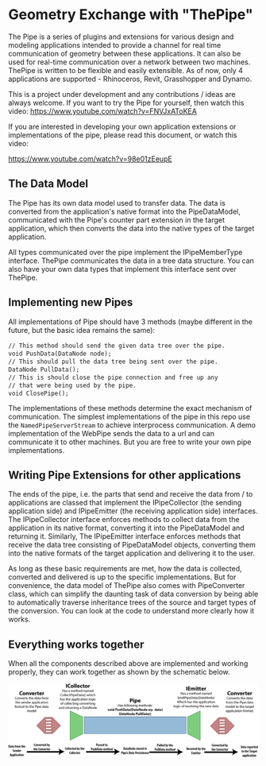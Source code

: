 # Geometry Exchange with "ThePipe" #

The Pipe is a series of plugins and extensions for various design and
modeling applications intended to provide a channel for real time
communication of geometry between these applications. It can also be
used for real-time communication over a network between two
machines. ThePipe is written to be flexible and easily extensible. As
of now, only 4 applications are supported - Rhinoceros, Revit,
Grasshopper and Dynamo.

This is a project under development and any contributions / ideas are
always welcome. If you want to try the Pipe for yourself, then watch this video:
<https://www.youtube.com/watch?v=FNVJxAToKEA>

If you are interested in developing your own application extensions or
implementations of the pipe, please read this document, or watch this
video:

<https://www.youtube.com/watch?v=98e01zEeupE>

## The Data Model ##
The Pipe has its own data model used to transfer data. The data is
converted from the application's native format into the PipeDataModel,
communicated with the Pipe's counter part extension in the target
application, which then converts the data into the native types of the
target application.

All types communicated over the pipe implement the IPipeMemberType
interface. ThePipe communicates the data in a tree data structure. You
can also have your own data types that implement this interface sent
over ThePipe.

## Implementing new Pipes ##
All implementations of Pipe should have 3 methods (maybe different in
the future, but the basic idea remains the same):
```
// This method should send the given data tree over the pipe.
void PushData(DataNode node);
// This should pull the data tree being sent over the pipe.
DataNode PullData();
// This is should close the pipe connection and free up any
// that were being used by the pipe.
void ClosePipe();
```
The implementations of these methods determine the exact mechanism of
communication. The simplest implementations of the pipe in this repo
use the ```NamedPipeServerStream``` to achieve interprocess
communication. A demo implementation of the WebPipe sends the data to
a url and can communicate it to other machines. But you are free to
write your own pipe implementations.

## Writing Pipe Extensions for other applications ##
The ends of the pipe, i.e. the parts that send and receive the data
from / to applications are classed that implement the IPipeCollector
(the sending application side) and IPipeEmitter (the receiving
application side) interfaces. The IPipeCollector interface enforces
methods to collect data from the application in its native format,
converting it into the PipeDataModel and returning it. Similarly, The
IPipeEmitter interface enforces methods that receive the data tree
consisting of PipeDataModel objects, converting them into the native
formats of the target application and delivering it to the user.

As long as these basic requirements are met, how the data is
collected, converted and delivered is up to the specific
implementations. But for convenience, the data model of ThePipe also
comes with PipeConverter class, which can simplify the daunting task
of data conversion by being able to automatically traverse inheritance
trees of the source and target types of the conversion. You can look
at the code to understand more clearly how it works.

## Everything works together ##
When all the components described above are implemented and working
properly, they can work together as shown by the schematic below.

![The Schematic diagram showing the Architecture of ThePipe](Documentation/Schematic.png "ThePipe schematic:")

